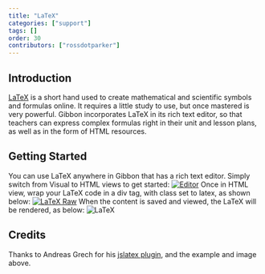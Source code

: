 ```yaml
---
title: "LaTeX"
categories: ["support"]
tags: []
order: 30
contributors: ["rossdotparker"]
---
```


## Introduction

[LaTeX](https://www.latex-project.org/) is a short hand used to create mathematical and scientific symbols and formulas online. It requires a little study to use, but once mastered is very powerful. Gibbon incorporates LaTeX in its rich text editor, so that teachers can express complex formulas right in their unit and lesson plans, as well as in the form of HTML resources.

## Getting Started

You can use LaTeX anywhere in Gibbon that has a rich text editor. Simply switch from Visual to HTML views to get started: [![Editor](/img/teachers/rubrics/Editor-1024x762.png)](/img/teachers/rubrics/Editor.png) Once in HTML view, wrap your LaTeX code in a div tag, with class set to latex, as shown below: [![LaTeX Raw](/img/teachers/rubrics/LaTeX-Raw-1024x93.png)](/img/teachers/rubrics/LaTeX-Raw.png) When the content is saved and viewed, the LaTeX will be rendered, as below: ![LaTeX](/img/teachers/rubrics/LaTeX.gif)

## Credits

Thanks to Andreas Grech for his [jslatex plugin](http://blog.dreasgrech.com/2009/12/jslatex-jquery-plugin-to-directly-embed.html), and the example and image above.
